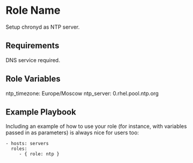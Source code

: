 Role Name
=========

Setup chronyd as NTP server.

Requirements
------------

DNS service required.

Role Variables
--------------

ntp_timezone: Europe/Moscow
ntp_server: 0.rhel.pool.ntp.org

Example Playbook
----------------

Including an example of how to use your role (for instance, with variables passed in as parameters) is always nice for users too:

    - hosts: servers
      roles:
         - { role: ntp }
